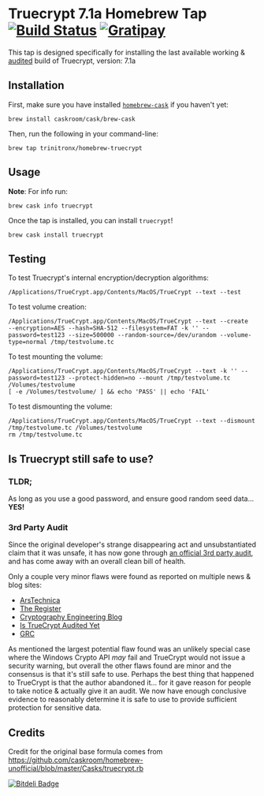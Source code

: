 # Truecrypt 7.1a Homebrew Tap  [![Build Status](https://travis-ci.org/trinitronx/homebrew-truecrypt.png?branch=master)](https://travis-ci.org/trinitronx/homebrew-truecrypt) [![Gratipay](http://img.shields.io/gratipay/trinitronx.svg)](https://www.gratipay.com/trinitronx)

This tap is designed specifically for installing the last available working & [audited][5] build of Truecrypt, version: 7.1a

## Installation

First, make sure you have installed [`homebrew-cask`](http://caskroom.io/) if you haven't yet:

    brew install caskroom/cask/brew-cask

Then, run the following in your command-line:

    brew tap trinitronx/homebrew-truecrypt

## Usage

**Note**: For info run:

    brew cask info truecrypt

Once the tap is installed, you can install `truecrypt`!

    brew cask install truecrypt

## Testing

To test Truecrypt's internal encryption/decryption algorithms:

    /Applications/TrueCrypt.app/Contents/MacOS/TrueCrypt --text --test

To test volume creation:

    /Applications/TrueCrypt.app/Contents/MacOS/TrueCrypt --text --create  --encryption=AES --hash=SHA-512 --filesystem=FAT -k '' --password=test123 --size=500000 --random-source=/dev/urandom --volume-type=normal /tmp/testvolume.tc

To test mounting the volume:

    /Applications/TrueCrypt.app/Contents/MacOS/TrueCrypt --text -k '' --password=test123 --protect-hidden=no --mount /tmp/testvolume.tc /Volumes/testvolume
    [ -e /Volumes/testvolume/ ] && echo 'PASS' || echo 'FAIL'

To test dismounting the volume:

    /Applications/TrueCrypt.app/Contents/MacOS/TrueCrypt --text --dismount /tmp/testvolume.tc /Volumes/testvolume
    rm /tmp/testvolume.tc

## Is Truecrypt still safe to use?

### TLDR;

As long as you use a good password, and ensure good random seed data... **YES!**

### 3rd Party Audit

Since the original developer's strange disappearing act and unsubstantiated claim that it was unsafe, it has now gone through [an official 3rd party audit][1], and has come away with an overall clean bill of health.

Only a couple very minor flaws were found as reported on multiple news & blog sites:

 - [ArsTechnica][2]
 - [The Register][3]
 - [Cryptography Engineering Blog][4]
 - [Is TrueCrypt Audited Yet][5]
 - [GRC][6]

As mentioned the largest potential flaw found was an unlikely special case where the Windows Crypto API _may_ fail and TrueCrypt would not issue a security warning, but overall the other flaws found are minor and the consensus is that it's still safe to use.  Perhaps the best thing that happened to TrueCrypt is that the author abandoned it... for it gave reason for people to take notice & actually give it an audit.  We now have enough conclusive evidence to reasonably determine it is safe to use to provide sufficient protection for sensitive data.

[1]: https://opencryptoaudit.org/reports/iSec_Final_Open_Crypto_Audit_Project_TrueCrypt_Security_Assessment.pdf
[2]: http://arstechnica.com/security/2015/04/truecrypt-security-audit-is-good-news-so-why-all-the-glum-faces/
[3]: http://www.theregister.co.uk/2015/04/02/truecrypt_security_audit/
[4]: http://blog.cryptographyengineering.com/2015/04/truecrypt-report.html
[5]: http://istruecryptauditedyet.com/
[6]: https://www.grc.com/misc/truecrypt/truecrypt.htm

## Credits

Credit for the original base formula comes from https://github.com/caskroom/homebrew-unofficial/blob/master/Casks/truecrypt.rb 




[![Bitdeli Badge](https://d2weczhvl823v0.cloudfront.net/trinitronx/homebrew-truecrypt/trend.png)](https://bitdeli.com/free "Bitdeli Badge")

